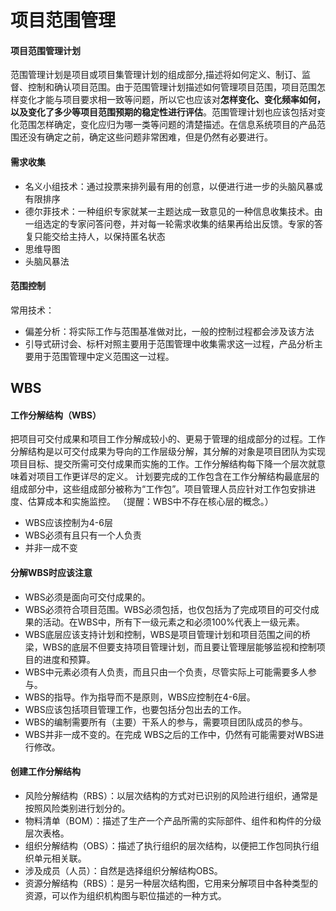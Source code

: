 # 项目范围管理

#### 项目范围管理计划

范围管理计划是项目或项目集管理计划的组成部分,描述将如何定义、制订、监督、控制和确认项目范围。由于范围管理计划描述如何管理项目范围，项目范围怎样变化才能与项目要求相一致等问题，所以它也应该对**怎样变化、变化频率如何，以及变化了多少等项目范围预期的稳定性进行评估**。范围管理计划也应该包括对变化范围怎样确定，变化应归为哪一类等问题的清楚描述。在信息系统项目的产品范围还没有确定之前，确定这些问题非常困难，但是仍然有必要进行。

#### 需求收集

- 名义小组技术：通过投票来排列最有用的创意，以便进行进一步的头脑风暴或有限排序
- 德尔菲技术：一种组织专家就某一主题达成一致意见的一种信息收集技术。由一组选定的专家问答问卷，并对每一轮需求收集的结果再给出反馈。专家的答复只能交给主持人，以保持匿名状态
- 思维导图
- 头脑风暴法

#### 范围控制

常用技术：

- 偏差分析：将实际工作与范围基准做对比，一般的控制过程都会涉及该方法
- 引导式研讨会、标杆对照主要用于范围管理中收集需求这一过程，产品分析主要用于范围管理中定义范围这一过程。

## WBS

#### 工作分解结构（WBS）

把项目可交付成果和项目工作分解成较小的、更易于管理的组成部分的过程。工作分解结构是以可交付成果为导向的工作层级分解，其分解的对象是项目团队为实现项目目标、提交所需可交付成果而实施的工作。工作分解结构每下降一个层次就意味着对项目工作更详尽的定义。
计划要完成的工作包含在工作分解结构最底层的组成部分中，这些组成部分被称为“工作包”。项目管理人员应针对工作包安排进度、估算成本和实施监控。
（提醒：WBS中不存在核心层的概念。）

- WBS应该控制为4-6层
- WBS必须有且只有一个人负责
- 并非一成不变

#### 分解WBS时应该注意

- WBS必须是面向可交付成果的。
- WBS必须符合项目范围。WBS必须包括，也仅包括为了完成项目的可交付成果的活动。在WBS中，所有下一级元素之和必须100%代表上一级元素。
- WBS底层应该支持计划和控制，WBS是项目管理计划和项目范围之间的桥梁，WBS的底层不但要支持项目管理计划，而且要让管理层能够监视和控制项目的进度和预算。
- WBS中元素必须有人负责，而且只由一个负责，尽管实际上可能需要多人参与。
- WBS的指导。作为指导而不是原则，WBS应控制在4-6层。
- WBS应该包括项目管理工作，也要包括分包出去的工作。
- WBS的编制需要所有（主要）干系人的参与，需要项目团队成员的参与。
- WBS并非一成不变的。在完成 WBS之后的工作中，仍然有可能需要对WBS进行修改。

#### 创建工作分解结构

- 风险分解结构（RBS）：以层次结构的方式对已识别的风险进行组织，通常是按照风险类别进行划分的。
- 物料清单（BOM）：描述了生产一个产品所需的实际部件、组件和构件的分级层次表格。
- 组织分解结构（OBS）：描述了执行组织的层次结构，以便把工作包同执行组织单元相关联。 
- 涉及成员（人员）：自然是选择组织分解结构OBS。
- 资源分解结构（RBS）：是另一种层次结构图，它用来分解项目中各种类型的资源，可以作为组织机构图与职位描述的一种方式。